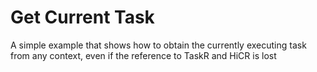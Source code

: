 Get Current Task
================

A simple example that shows how to obtain the currently executing task from any context, even if the reference to TaskR and HiCR is lost

